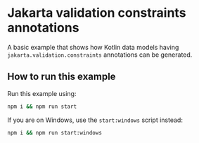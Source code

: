 # Jakarta validation constraints annotations

A basic example that shows how Kotlin data models having `jakarta.validation.constraints` annotations can be generated.

## How to run this example

Run this example using:

```sh
npm i && npm run start
```

If you are on Windows, use the `start:windows` script instead:

```sh
npm i && npm run start:windows
```
